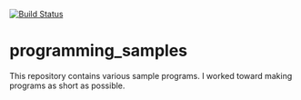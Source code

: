 [![Build Status](https://travis-ci.org/rkoyama1623/programming_samples.svg?branch=master)](https://travis-ci.org/rkoyama1623/programming_samples)

# programming_samples
This repository contains various sample programs.
I worked toward making programs as short as possible.



